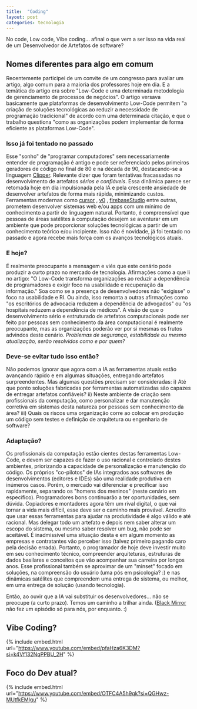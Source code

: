 ```yaml
---
title:  "Coding"
layout: post
categories: tecnologia 
---
```


No code, Low code, Vibe coding... afinal o que vem a ser isso na vida real de um Desenvolvedor de Artefatos de software?  


## Nomes diferentes para algo em comum 

Recentemente participei de um convite de um congresso para avaliar um artigo, algo comum para a maioria dos professores hoje em dia. E a temática do artigo era sobre "Low-Code e uma determinada metodologia de gerenciamento de processos de negócios". O artigo versava basicamente que plataformas de desenvolvimento Low-Code permitem "a criação de soluções tecnológicas ao reduzir a necessidade de programação tradicional" de acordo com uma determinada citação, e que o trabalho questiona "como as organizações podem implementar de forma eficiente as plataformas Low-Code". 

### Isso já foi tentado no passado

Esse "sonho" de "programar computadores" sem necessariamente entender de programação é antigo e pode ser referenciado pelos primeiros geradores de código no final de 80 e na década de 90, destacando-se a linguagem [Clipper](https://linguagemclipper.com.br/content/geradores-automaticos-de-sistemas). Relevante dizer que foram tentativas fracassadas no desenvolvimento de artefatos *sérios e confiáveis*. Essa dinâmica parece ser retomada hoje em dia impulsionada pela IA e pela crescente ansiedade de desenvolver artefatos de forma mais rápida, minimizando custos. Ferramentas modernas como [cursor](https://www.cursor.com/en) , [v0](https://v0.dev) , [firebaseStudio](https://firebase.google.com/docs/studio?hl=pt-br) entre outras, prometem desenvolver sistemas web e/ou apps com um mínimo de conhecimento a partir de linguagem natural. Portanto, é compreensível que pessoas de áreas satélites à computação desejem se aventurar em um ambiente que pode proporcionar soluções tecnológicas a partir de um conhecimento teórico e/ou incipiente. Isso não é novidade, já foi tentado no passado e agora recebe mais força com os avanços tecnológicos atuais.

### E hoje?

É realmente preocupante a mensagem e viés que este cenário pode produzir a curto prazo no mercado de tecnologia. Afirmações como a que li no artigo: "O Low-Code transforma organizações ao reduzir a dependência de programadores e exigir foco na usabilidade e recuperação da informação." Soa como se a presença de desenvolvedores não "exigisse" o foco na usabilidade e RI. Ou ainda, isso remonta a outras afirmações como "os escritórios de advocacia reduzem a dependência de advogados" ou "os hospitais reduzem a dependência de médicos". A visão de que o desenvolvimento sério e estruturado de artefatos computacionais pode ser feito por pessoas sem conhecimento da área computacional é realmente preocupante, mas as organizações poderão ver por si mesmas os frutos advindos deste cenário. *Problemas de segurança, estabilidade ou mesmo atualização, serão resolvidos como e por quem?* 

### Deve-se evitar tudo isso então?

Não podemos ignorar que agora com a IA as ferramentas atuais estão avançando rápido e em algumas situações, entregando artefatos surpreendentes. 
Mas algumas questões precisam ser consideradas: i) Até que ponto soluções fabricadas por ferramentas automatizadas são capazes de entregar artefatos confiáveis? ii) Neste ambiente de criação sem profissionais da computação, como personalizar e dar manutenção corretiva em sistemas desta natureza por pessoas sem conhecimento da área? iii) Quais os riscos uma organização corre ao colocar em produção um código sem testes e definição de arquitetura ou engenharia de software?

### Adaptação?

Os profissionais da computação estão cientes destas ferramentas Low-Code, e devem ser capazes de fazer o uso racional e controlado destes ambientes, priorizando a capacidade de personalização e manutenção do código. Os próprios "co-pilotos" de IAs integrados aos softwares de desenvolvimentos (editores e IDEs) são uma realidade produtiva em inúmeros casos. 
Porém, o mercado vai diferenciar e precificar isso rapidamente, separando os "homens dos meninos" (neste cenário em específico). Programadores bons continuarão a ter oportunidades, sem dúvida. Copiadores e montadores agora têm um rival digital, o que vai tornar a vida mais difícil, esse deve ser o caminho mais provável. 
Acredito que usar essas ferramentas para ajudar na produtividade é algo válido e até racional. Mas delegar todo um artefato e depois nem saber alterar um escopo do sistema, ou mesmo saber resolver um bug, não pode ser aceitável. É inadmissível uma situação desta e em algum momento as empresas e contratantes vão perceber isso (talvez primeiro pagando caro pela decisão errada). 
Portanto, o programador de hoje deve investir muito em seu conhecimento técnico, compreender arquiteturas, estruturas de dados basilares e conceitos que vão acompanhar sua carreira por longos anos. Esse profissional também se aproximar de um "minset" focado em soluções, na compreensão do usuário (uma pós em psicologia? :) e nas dinâmicas satélites que compreendem uma entrega de sistema, ou melhor, em uma entrega de solução (usando tecnologia). 

Então, ao ouvir que a IA vai substituir os desenvolvedores... não se preocupe (a curto prazo). Temos um caminho a trilhar ainda. ([Black Mirror](https://youtu.be/gEgd3EmeE50?si=LhmPZEVKgcgWCIyW) não fez um episódio só para nós, por enquanto. :)

## Vibe Coding?

{% include embed.html url="https://www.youtube.com/embed/pfaHza6K3DM?si=k4Vf132NqPPBU_2H" %}

## Foco do Dev atual?

{% include embed.html url="https://www.youtube.com/embed/OTFC4A5h9qk?si=QGHwz-MUtfkEMlgu" %}

